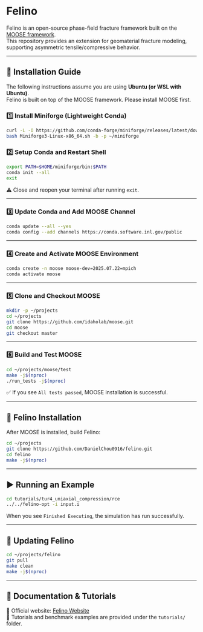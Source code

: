 # Felino

Felino is an open-source phase-field fracture framework built on the [MOOSE framework](https://mooseframework.inl.gov/).  
This repository provides an extension for geomaterial fracture modeling, supporting asymmetric tensile/compressive behavior.

---

## 🚀 Installation Guide

The following instructions assume you are using **Ubuntu (or WSL with Ubuntu)**.  
Felino is built on top of the MOOSE framework. Please install MOOSE first.

### 1️⃣ Install Miniforge (Lightweight Conda)

```bash
curl -L -O https://github.com/conda-forge/miniforge/releases/latest/download/Miniforge3-Linux-x86_64.sh
bash Miniforge3-Linux-x86_64.sh -b -p ~/miniforge
```

### 2️⃣ Setup Conda and Restart Shell

```bash
export PATH=$HOME/miniforge/bin:$PATH
conda init --all
exit
```

⚠️ Close and reopen your terminal after running `exit`.

---

### 3️⃣ Update Conda and Add MOOSE Channel

```bash
conda update --all --yes
conda config --add channels https://conda.software.inl.gov/public
```

---

### 4️⃣ Create and Activate MOOSE Environment

```bash
conda create -n moose moose-dev=2025.07.22=mpich
conda activate moose
```

---

### 5️⃣ Clone and Checkout MOOSE

```bash
mkdir -p ~/projects
cd ~/projects
git clone https://github.com/idaholab/moose.git
cd moose
git checkout master
```

---

### 6️⃣ Build and Test MOOSE

```bash
cd ~/projects/moose/test
make -j$(nproc)
./run_tests -j$(nproc)
```

✅ If you see `All tests passed`, MOOSE installation is successful.

---

## 🐾 Felino Installation

After MOOSE is installed, build Felino:

```bash
cd ~/projects
git clone https://github.com/DanielChou0916/felino.git
cd felino
make -j$(nproc)
```

---

## ▶️ Running an Example

```bash
cd tutorials/tur4_uniaxial_compression/rce
../../felino-opt -i input.i
```

When you see `Finished Executing`, the simulation has run successfully.

---

## 🔄 Updating Felino

```bash
cd ~/projects/felino
git pull
make clean
make -j$(nproc)
```

---

## 📖 Documentation & Tutorials

📌 Official website: [Felino Website](https://danielchou0916.github.io/felino.github.io/)  
📌 Tutorials and benchmark examples are provided under the `tutorials/` folder.
